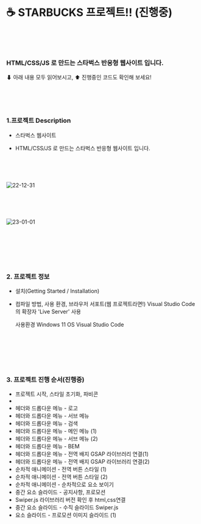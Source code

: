 
# ☕ STARBUCKS 프로젝트!! (진행중) <br><br><br>


### HTML/CSS/JS 로 만드는 스타벅스 반응형 웹사이트 입니다. <br>
⬇ 아래 내용 모두 읽어보시고, ⬆ 진행중인 코드도 확인해 보세요!
<br><br><br><br><br>



### 1.프로젝트 Description
- 스타벅스 웹사이트

- HTML/CSS/JS 로 만드는 스타벅스 반응형 웹사이트 입니다.

<br><br><br>

![22-12-31](https://user-images.githubusercontent.com/120614041/210131604-862e4bc8-fa9e-4bc3-85a8-a79f07f79b5e.png)

<br><br><br>

![23-01-01](https://user-images.githubusercontent.com/120614041/210164965-a0651224-9829-46ca-8e3f-96bee00e0082.png)



<br><br><br><br><br>

### 2. 프로젝트 정보
- 설치(Getting Started / Installation)


- 컴파일 방법, 사용 환경, 브라우저 서포트(웹 프로젝트라면!)
    Visual Studio Code의 확장자 'Live Server' 사용
    
    사용환경
    Windows 11 OS
    Visual Studio Code
    
<br><br><br><br><br>

### 3. 프로젝트 진행 순서(진행중)

- 프로젝트 시작, 스타일 초기화, 파비콘 
- 
- 헤더와 드롭다운 메뉴 - 로고
- 헤더와 드롭다운 메뉴 - 서브 메뉴
- 헤더와 드롭다운 메뉴 - 검색
- 헤더와 드롭다운 메뉴 - 메인 메뉴 (1)
- 헤더와 드롭다운 메뉴 - 서브 메뉴 (2)
- 헤더와 드롭다운 메뉴 - BEM
- 헤더와 드롭다운 메뉴 - 전역 배지 GSAP 라이브러리 연결(1)
- 헤더와 드롭다운 메뉴 - 전역 배지 GSAP 라이브러리 연결(2)
- 순차적 애니메이션 - 전역 버튼 스타일 (1)
- 순차적 애니메이션 - 전역 버튼 스타일 (2)
- 순차적 애니메이션 - 순차적으로 요소 보이기 
- 중간 요소 슬라이드 - 공지사항, 프로모션
- Swiper.js 라이브러리 버전 확인 후 html,css연결
- 중간 요소 슬라이드 - 수직 슬라이드 Swiper.js
- 요소 슬라이드 - 프로모션 이미지 슬라이드 (1)


<br><br><br><br><br>
